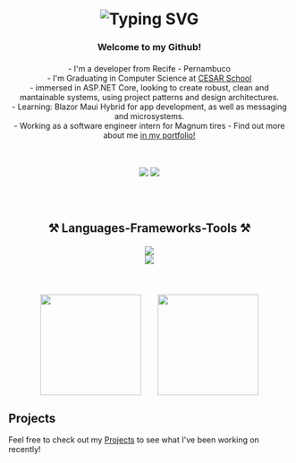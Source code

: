 <h1 align="center" style="margin-bottom: 20px;">
    <img src="https://readme-typing-svg.herokuapp.com?font=Righteous&size=30&center=true&vCenter=true&width=500&height=70&duration=4000&pause=2000&lines=Hi+There!+👋+I'm+Carlos+Augusto!" alt="Typing SVG" />
</h1>

<h3 align="center" style="margin-bottom: 20px;">
  Welcome to my Github!
</h3>

<div align="center" style="margin-bottom: 30px;">
  - I'm a developer from Recife - Pernambuco<br>
  - I'm Graduating in Computer Science at <a href="https://www.cesar.school/" target="_blank">CESAR School</a><br>
  - immersed in ASP.NET Core, looking to create robust, clean and mantainable systems, using project patterns and design architectures.<br>
  - Learning: Blazor Maui Hybrid for app development, as well as messaging and microsystems.<br>
  - Working as a software engineer intern for Magnum tires
  - Find out more about me <a href = "https://capvfdev.com.br"> in my portfolio! </a><br>
  <br> <br>
 <div align="center" style="margin-top: 15px;">
      <a href="https://www.linkedin.com/in/carlos-augusto-vasconcelos-6472a3240/" target="_blank"><img src="https://img.shields.io/badge/-LinkedIn-%230077B5?style=for-the-badge&logo=linkedin&logoColor=white" target="_blank"></a>
      <a href="mailto:capv2004@gmail.com"><img src="https://img.shields.io/badge/Gmail-D14836?style=for-the-badge&logo=gmail&logoColor=white" target="_blank"></a>
  </div>
</div><br>

<h2 align="center" style="margin-bottom: 20px;">⚒️ Languages-Frameworks-Tools ⚒️</h2>

<div align="center" style="margin-bottom: 20px;">
    <img src="https://skillicons.dev/icons?i=nodejs,python,java,mysql,django,spring,nextjs,nestjs,docker" /><br>
    <img src="https://skillicons.dev/icons?i=c,react,javascript,html,css,typescript,expressjs,postgresql,dotnet" /><br><br>
</div>
<br>

<div align="center" style="display: flex; justify-content: center; align-items: center; gap: 30px; margin-bottom: 20px;">
    <img height="180em" src="https://github-readme-stats.vercel.app/api/top-langs/?username=CarlosAugustoP&layout=compact&langs_count=8&bg_color=0D1117&title_color=58A6FF&text_color=58A6FF&icon_color=58A6FF&border_color=2F2F2F&hide_border=true"/>
    <img height="180em" src="https://github-readme-stats.vercel.app/api?username=CarlosAugustoP&show_icons=true&count_private=true&bg_color=0D1117&title_color=58A6FF&text_color=58A6FF&icon_color=58A6FF&border_color=2F2F2F&hide_border=true"/>
</div>



## Projects
Feel free to check out my [Projects](#projects) to see what I've been working on recently!

<!-- anchor for the projects section -->
<a name="projects"></a>
